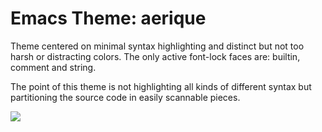 # Emacs Theme: aerique

Theme centered on minimal syntax highlighting and distinct but not too
harsh or distracting colors.  The only active font-lock faces are:
builtin, comment and string.

The point of this theme is not highlighting all kinds of different syntax
but partitioning the source code in easily scannable pieces.

<img src="https://raw.githubusercontent.com/aerique/emacs-theme-aerique/master/aerique-dark-theme-1.png">
